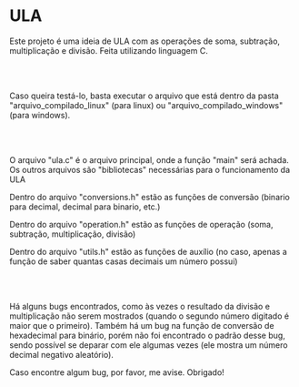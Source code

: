 <h1>ULA</h1>

<p>
  Este projeto é uma ideia de ULA com as operações de soma, subtração,
  multiplicação e divisão. Feita utilizando linguagem C.
</p>
<br />
<br />
<p>
  Caso queira testá-lo, basta executar o arquivo que está dentro da pasta
  "arquivo_compilado_linux" (para linux) ou "arquivo_compilado_windows" (para
  windows).
</p>
<br />
<br />
<p>
  O arquivo "ula.c" é o arquivo principal, onde a função "main" será achada. Os
  outros arquivos são "bibliotecas" necessárias para o funcionamento da ULA
</p>
<p>
  Dentro do arquivo "conversions.h" estão as funções de conversão (binario para
  decimal, decimal para binario, etc.)
</p>
<p>
  Dentro do arquivo "operation.h" estão as funções de operação (soma, subtração,
  multiplicação, divisão)
</p>
<p>
  Dentro do arquivo "utils.h" estão as funções de auxílio (no caso, apenas a
  função de saber quantas casas decimais um número possui)
</p>
<br />
<br />
<p>
  Há alguns bugs encontrados, como às vezes o resultado da divisão e
  multiplicação não serem mostrados (quando o segundo número digitado é maior
  que o primeiro). Também há um bug na função de conversão de hexadecimal para
  binário, porém não foi encontrado o padrão desse bug, sendo possível se
  deparar com ele algumas vezes (ele mostra um número decimal negativo
  aleatório).
</p>
<p>Caso encontre algum bug, por favor, me avise. Obrigado!</p>
